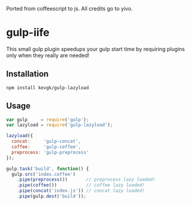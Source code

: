 Ported from coffeescript to js.
All credits go to yivo.

# gulp-iife
This small gulp plugin speedups your gulp start time by requiring plugins only when they really are needed!

## Installation
```
npm install kevgk/gulp-lazyload
```

## Usage
```js
var gulp     = require('gulp');
var lazyload = require('gulp-lazyload');

lazyload({
  concat:     'gulp-concat',
  coffee:     'gulp-coffee',
  preprocess: 'gulp-preprocess'
});

gulp.task('build', function() {
  gulp.src('index.coffee')
    .pipe(preprocess())       // preprocess lazy loaded!
    .pipe(coffee())           // coffee lazy loaded!
    .pipe(concat('index.js')) // concat lazy loaded!
    .pipe(gulp.dest('build'));

```
